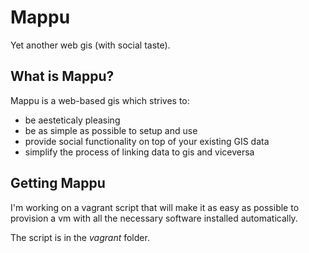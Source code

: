 Mappu
=====

Yet another web gis (with social taste).

What is Mappu?
--------------

Mappu is a web-based gis which strives to:

- be aesteticaly pleasing
- be as simple as possible to setup and use
- provide social functionality on top of your existing GIS data
- simplify the process of linking data to gis and viceversa

Getting Mappu
-------------

I'm working on a vagrant script that will make it as easy as
possible to provision a vm with all the necessary software
installed automatically.

The script is in the *vagrant* folder.

